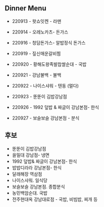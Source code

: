 ## Dinner Menu

- 220913 - 왓쇼잇켄 - 라맨
- 220914 - 오레노카츠- 돈가스
- 220916 - 청담돈가스- 알밥정식 돈가스

- 220919 - 짚신매운갈비찜
- 220920 - 황해도왕족발찹쌀순대 - 국밥
- 220921 - 강남불백 - 불백
- 220922 - 나이스샤워 - 텐동 (멀다)
- 220923 - 뚠뚠이 김밥강남점

- 220926 - 1992 덮밥 & 짜글이 강남본점- 한식
- 220927 - 보슬보슬 강남본점 - 분식

## 후보
- 뚠뚠이 김밥강남점
- 을밀대 강남점- 냉면
- 1992 덮밥& 짜글이 강남본점- 한식
- 밥밥디라라 강남본점- 한식
- 달래해장 역삼점
- 나이스샤워. 일식당
- 보슬보슬 강남본점. 종합분식
- 농민백암순대. 국밥
- 전주현대옥 강남대로점 - 국밥, 비빔밥, 찌개 등


